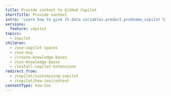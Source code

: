 ```yaml
---
title: Provide context to GitHub Copilot
shortTitle: Provide context
intro: 'Learn how to give {% data variables.product.prodname_copilot %} relevant information to increase the quality of responses.'
versions:
  feature: copilot
topics:
  - Copilot
children:
  - /use-copilot-spaces
  - /use-mcp
  - /create-knowledge-bases
  - /use-knowledge-bases
  - /install-copilot-extensions
redirect_from:
  - /copilot/customizing-copilot
  - /copilot/how-tos/context
contentType: how-tos
---
```


